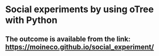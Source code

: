 # Social experiments by using oTree with Python
## The outcome is available from the link: https://moineco.github.io/social_experiment/
